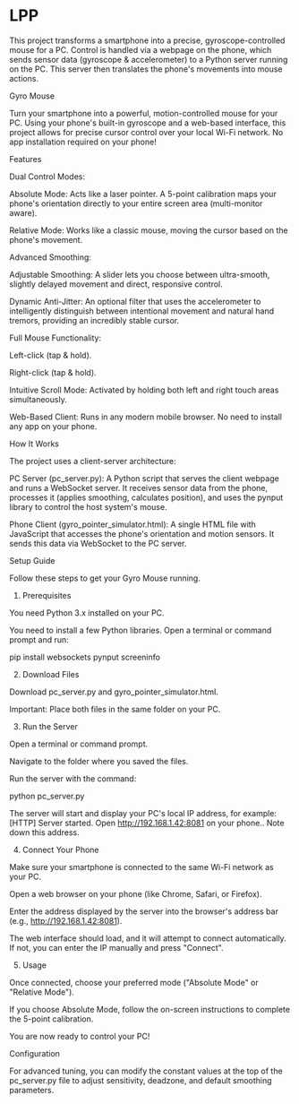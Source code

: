 # LPP
This project transforms a smartphone into a precise, gyroscope-controlled mouse for a PC. Control is handled via a webpage on the phone, which sends sensor data (gyroscope &amp; accelerometer) to a Python server running on the PC. This server then translates the phone's movements into mouse actions.


Gyro Mouse

Turn your smartphone into a powerful, motion-controlled mouse for your PC. Using your phone's built-in gyroscope and a web-based interface, this project allows for precise cursor control over your local Wi-Fi network. No app installation required on your phone!

Features

Dual Control Modes:

Absolute Mode: Acts like a laser pointer. A 5-point calibration maps your phone's orientation directly to your entire screen area (multi-monitor aware).

Relative Mode: Works like a classic mouse, moving the cursor based on the phone's movement.

Advanced Smoothing:

Adjustable Smoothing: A slider lets you choose between ultra-smooth, slightly delayed movement and direct, responsive control.

Dynamic Anti-Jitter: An optional filter that uses the accelerometer to intelligently distinguish between intentional movement and natural hand tremors, providing an incredibly stable cursor.

Full Mouse Functionality:

Left-click (tap & hold).

Right-click (tap & hold).

Intuitive Scroll Mode: Activated by holding both left and right touch areas simultaneously.

Web-Based Client: Runs in any modern mobile browser. No need to install any app on your phone.

How It Works

The project uses a client-server architecture:

PC Server (pc_server.py): A Python script that serves the client webpage and runs a WebSocket server. It receives sensor data from the phone, processes it (applies smoothing, calculates position), and uses the pynput library to control the host system's mouse.

Phone Client (gyro_pointer_simulator.html): A single HTML file with JavaScript that accesses the phone's orientation and motion sensors. It sends this data via WebSocket to the PC server.

Setup Guide

Follow these steps to get your Gyro Mouse running.

1. Prerequisites

You need Python 3.x installed on your PC.

You need to install a few Python libraries. Open a terminal or command prompt and run:

pip install websockets pynput screeninfo


2. Download Files

Download pc_server.py and gyro_pointer_simulator.html.

Important: Place both files in the same folder on your PC.

3. Run the Server

Open a terminal or command prompt.

Navigate to the folder where you saved the files.

Run the server with the command:

python pc_server.py


The server will start and display your PC's local IP address, for example: [HTTP] Server started. Open http://192.168.1.42:8081 on your phone.. Note down this address.

4. Connect Your Phone

Make sure your smartphone is connected to the same Wi-Fi network as your PC.

Open a web browser on your phone (like Chrome, Safari, or Firefox).

Enter the address displayed by the server into the browser's address bar (e.g., http://192.168.1.42:8081).

The web interface should load, and it will attempt to connect automatically. If not, you can enter the IP manually and press "Connect".

5. Usage

Once connected, choose your preferred mode ("Absolute Mode" or "Relative Mode").

If you choose Absolute Mode, follow the on-screen instructions to complete the 5-point calibration.

You are now ready to control your PC!

Configuration

For advanced tuning, you can modify the constant values at the top of the pc_server.py file to adjust sensitivity, deadzone, and default smoothing parameters.
